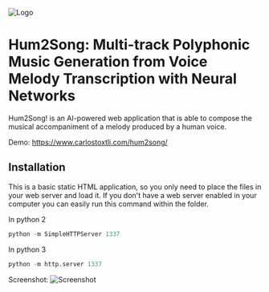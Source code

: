 ![Logo](https://www.carlostoxtli.com/hum2song/assets/images/hum2song.png)

# Hum2Song: Multi-track Polyphonic Music Generation from Voice Melody Transcription with Neural Networks

Hum2Song! is an AI-powered web application that is able to compose the musical accompaniment of a melody produced by a human voice.

Demo: https://www.carlostoxtli.com/hum2song/

## Installation

This is a basic static HTML application, so you only need to place the files in your web server and load it. If you don't have a web server enabled in your computer you can easily run this command within the folder.

In python 2
```python
python -m SimpleHTTPServer 1337
```
In python 3
```python
python -m http.server 1337
```

Screenshot:
![Screenshot](https://www.carlostoxtli.com/hum2song/assets/images/screenshot01.png)
